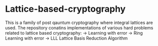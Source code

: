 # Lattice-based-cryptography

This is a family of post qauntum cryptography where integral lattices are used.
The repository conatins implementations of various hard problems related to lattice based cryptography:
-> Learning with error
-> Ring Learning with error
-> LLL Lattice Basis Reduction Algorithm

